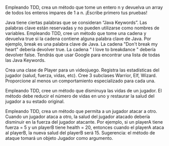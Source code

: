 Empleando TDD, crea un método que tome un entero n y devuelva un array de todos los enteros impares de 1 a n. ¡Escribe primero tus pruebas!

Java tiene ciertas palabras que se consideran “Java Keywords”. Las palabras clave están reservadas y no pueden utilizarse como nombres de variables. Empleando TDD, cree un método que tome una cadena y devuelva true si la cadena contiene alguna palabra clave de Java. Por ejemplo, break es una palabra clave de Java. La cadena "Don't break my heart" debería devolver true. La cadena " I love to breakdance " debería devolver false. Tendrás que usar Google para encontrar una lista de todas las Java Keywords.

Crea una clase de Player para un videojuego. Registra las estadísticas del jugador (salud, fuerza, vidas, etc). Cree 3 subclases Warrior, Elf, Wizard. Proporcione al menos un comportamiento especializado para cada una.

Empleando TDD, cree un método que disminuya las vidas de un jugador. El método debe reducir el número de vidas en uno y restaurar la salud del jugador a su estado original.

Empleando TDD, crea un método que permita a un jugador atacar a otro. Cuando un jugador ataca a otro, la salud del jugador atacado debería disminuir en la fuerza del jugador atacante. Por ejemplo, si un playerA tiene fuerza = 5 y un playerB tiene health = 20, entonces cuando el playerA ataca al playerB, la nueva salud del playerB será 15. Sugerencia: el método de ataque tomará un objeto Jugador como argumento.
